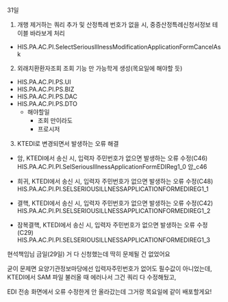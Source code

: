 










31일



1. 개행 제거하는 쿼리 추가 및 산정특례 번호가 없을 시, 중증산정특례신청서정보 테이블 바라보게 처리
- HIS.PA.AC.PI.SelectSeriousIllnessModificationApplicationFormCancelAsk


2. 외래치환환자조회 조회 기능 만 가능학게 생성(목요일에 해야할 듯)
- HIS.PA.AC.PI.PS.UI
- HIS.PA.AC.PI.PS.BIZ
- HIS.PA.AC.PI.PS.DAC
- HIS.PA.AC.PI.PS.DTO
    - 해야할일
        - 조회 만이라도 
        - 프로시저



3. KTEDI로 변경되면서 발생하는 오류 해결 
- 암, KTEDI에서 송신 시, 입력자 주민번호가 없으면 발생하는 오류 수정(C46)
HIS.PA.AC.PI.PI.SelSeriousIllnessApplicationFormEDIReg1_0 암_c46

- 희귀, KTEDI에서 송신 시, 입력자 주민번호가 없으면 발생하는 오류 수정(C48)
HIS.PA.AC.PI.PI.SELSERIOUSILLNESSAPPLICATIONFORMEDIREG1_1

- 결핵, KTEDI에서 송신 시, 입력자 주민번호가 없으면 발생하는 오류 수정(C42)
HIS.PA.AC.PI.PI.SELSERIOUSILLNESSAPPLICATIONFORMEDIREG1_2

- 잠복결핵, KTEDI에서 송신 시, 입력자 주민번호가 없으면 발생하는 오류 수정(C29)
HIS.PA.AC.PI.PI.SELSERIOUSILLNESSAPPLICATIONFORMEDIREG1_3





현석책임님 금일(29일) 거 다 신청했는데 딱히 문제될 건 없었어요 

굳이 문제면 요양기관정보마당에선 입력자주민번호가 없어도 필수값이 아니었는데, KTEDI에서 SAM 파일 불러올 때 에러나서 그건 쿼리 다 수정해뒀고, 

EDI 전송 화면에서 오류 수정한게 안 올라갔는데 그거랑 목요일에 같이 배포할게요!